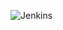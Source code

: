 ![Jenkins](https://upload.wikimedia.org/wikipedia/commons/thumb/e/e3/Jenkins_logo_with_title.svg/1280px-Jenkins_logo_with_title.svg.png)
